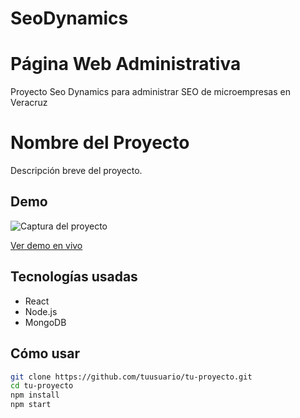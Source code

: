 # SeoDynamics
# Página Web Administrativa
Proyecto Seo Dynamics para administrar SEO de microempresas en Veracruz


# Nombre del Proyecto

Descripción breve del proyecto.

## Demo

![Captura del proyecto](./assets/demo.png)

[Ver demo en vivo](https://tudemo.com)

## Tecnologías usadas

- React
- Node.js
- MongoDB

## Cómo usar

```bash
git clone https://github.com/tuusuario/tu-proyecto.git
cd tu-proyecto
npm install
npm start
